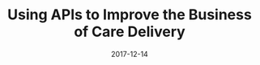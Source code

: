 ---
title: "Using APIs to Improve the Business of Care Delivery"
date: "2017-12-14"
expiryDate: "2017-12-14"

event_start_date: "2017-12-14"
event_end_date: "2017-12-14"
event_start_time: "01:00 PM"
event_end_time: "02:00 PM"
event_location: "Online"
event_link: "http://go.xtelligentmedia.com/apisforcaredelivery"

event_type: "Webinar"
event_technology: "Management"
---